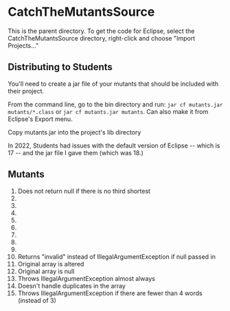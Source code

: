 # CatchTheMutantsSource

This is the parent directory.  To get the code for Eclipse, select the CatchTheMutantsSource directory, right-click and choose "Import Projects..."

## Distributing to Students

You'll need to create a jar file of your mutants that should be included with their project.

From the command line, go to the bin directory and run: `jar cf mutants.jar mutants/*.class` or `jar cf mutants.jar mutants`.  Can also make it from Eclipse's Export menu.

Copy mutants.jar into the project's lib directory

In 2022, Students had issues with the default version of Eclipse -- which is 17 -- and the jar file I gave them (which was 18.)

## Mutants

1. Does not return null if there is no third shortest
2. 
3.
4.
5.
6.
7.
8.
9.
10. Returns "invalid" instead of IllegalArgumentException if null passed in
11. Original array is altered
12. Original array is null
13. Throws IllegalArgumentException almost always
14. Doesn't handle duplicates in the array
15. Throws IllegalArgumentException if there are fewer than 4 words (instead of 3)